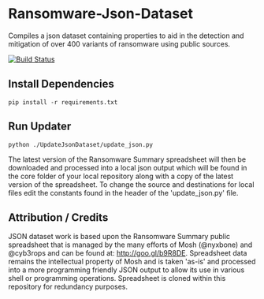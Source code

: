 
# Ransomware-Json-Dataset
Compiles a json dataset containing properties to aid in the detection and mitigation of over 400 variants of ransomware using public sources.

[![Build Status](https://travis-ci.org/codingo/Ransomware-Json-Dataset.svg?branch=master)](https://travis-ci.org/codingo/Ransomware-Json-Dataset)

## Install Dependencies
```
pip install -r requirements.txt
```
## Run Updater
```
python ./UpdateJsonDataset/update_json.py
```

The latest version of the Ransomware Summary spreadsheet will then be downloaded and processed into a local json output which will be found in the core folder of your local repository along with a copy of the latest version of the spreadsheet. To change the source and destinations for local files edit the constants found in the header of the 'update_json.py' file.

## Attribution / Credits
JSON dataset work is based upon the Ransomware Summary public spreadsheet that is managed by the many efforts of Mosh (@nyxbone) and @cyb3rops and can be found at: http://goo.gl/b9R8DE. Spreadsheet data remains the intellectual property of Mosh and is taken 'as-is' and processed into a more programming friendly JSON output to allow its use in various shell or programming operations. Spreadsheet is cloned within this repository for redundancy purposes.
